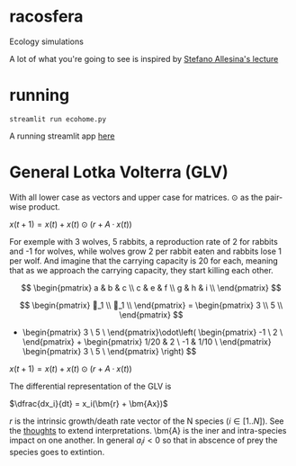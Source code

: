 # racosfera
Ecology simulations

A lot of what you're going to see is inspired by [Stefano Allesina's lecture](https://stefanoallesina.github.io/Sao_Paulo_School/intro.html)


# running

`streamlit run ecohome.py`


A running streamlit app [here](https://polmonso-streamlit-racosfera-ecohome-okep7q.streamlit.app)



# General Lotka Volterra (GLV)

With all lower case as vectors and upper case for matrices. $\odot$ as the pair-wise product.

$x(t+1) = x(t) + x(t)\odot(r + A·x(t))$

For exemple with 3 wolves, 5 rabbits, a reproduction rate of 2 for rabbits and -1 for wolves, while
wolves grow 2 per rabbit eaten and rabbits lose 1 per wolf. And imagine that the carrying capacity is 20 for each, meaning that as we approach the carrying capacity, they start killing each other.

$$ \begin{pmatrix}
   a & b & c \\
   c & e & f \\
   g & h & i \\
   \end{pmatrix} $$

$$ \begin{pmatrix}
   🐺_1 \\
   🐇_1 \\
   \end{pmatrix} = \begin{pmatrix}
   3 \\
   5 \\
   \end{pmatrix} $$

   + \begin{pmatrix}
           3 \\
           5 \\
   \end{pmatrix}\odot\left(
    \begin{pmatrix}
    -1 \\
    2 \\
    \end{pmatrix}
    + \begin{pmatrix}
    1/20 & 2 \\
     -1 & 1/10 \\
     \end{pmatrix}
     \begin{pmatrix}
     3 \\ 5 \\
     \end{pmatrix}
   \right) $$

$x(t+1) = x(t) + x(t)\odot(r + A·x(t))$

The differential representation of the GLV is

$\dfrac{dx_i}{dt} = x_i(\bm{r} + \bm{Ax})$

$r$ is the intrinsic growth/death rate vector of the N species ($i \in [1..N]$). See the [thoughts](docs/thoughts.md) to extend interpretations.
\bm{A} is the iner and intra-species impact on one another. In general $a_ii < 0$ so that in abscence of prey the species goes to extintion.
